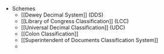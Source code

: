 - Schemes
	- [[Dewey Decimal System]] (DDS)
	- [[Library of Congress Classification]] (LCC)
	- [[Universal Decimal Classification]] (UDC)
	- [[Colon Classification]]
	- [[Superintendent of Documents Classification System]]
	-